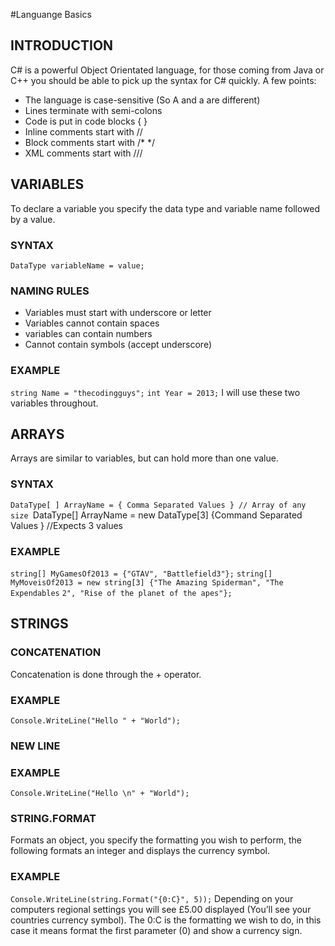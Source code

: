 #Languange Basics 

## INTRODUCTION
C# is a powerful Object Orientated language, for those coming from Java or C++ you should be
able to pick up the syntax for C# quickly. A few points:
- The language is case-sensitive (So A and a are different)
- Lines terminate with semi-colons
- Code is put in code blocks { }
- Inline comments start with //
- Block comments start with /* */
- XML comments start with ///


## VARIABLES
To declare a variable you specify the data type and variable name followed by a value.

### SYNTAX
`DataType variableName = value;`

### NAMING RULES
- Variables must start with underscore or letter
- Variables cannot contain spaces
- variables can contain numbers
- Cannot contain symbols (accept underscore)

### EXAMPLE
`string Name = "thecodingguys";`
`int Year = 2013;`
I will use these two variables throughout.

## ARRAYS
Arrays are similar to variables, but can hold more than one value.


### SYNTAX
`DataType[ ] ArrayName = { Comma Separated Values } // Array of any size
`DataType[] ArrayName = new DataType[3] {Command Separated Values } //Expects 3 values

### EXAMPLE
`string[] MyGamesOf2013 = {"GTAV", "Battlefield3"};`
`string[] MyMoveisOf2013 = new string[3] {"The Amazing Spiderman", "The Expendables`
`2", "Rise of the planet of the apes"};`


## STRINGS
### CONCATENATION
Concatenation is done through the + operator.
### EXAMPLE
`Console.WriteLine("Hello " + "World");`

### NEW LINE
### EXAMPLE
`Console.WriteLine("Hello \n" + "World");`

### STRING.FORMAT
Formats an object, you specify the formatting you wish to perform, the following formats an
integer and displays the currency symbol.
### EXAMPLE
`Console.WriteLine(string.Format("{0:C}", 5));`
Depending on your computers regional settings you will see £5.00 displayed (You’ll see your
countries currency symbol). The 0:C is the formatting we wish to do, in this case it means
format the first parameter (0) and show a currency sign. 
